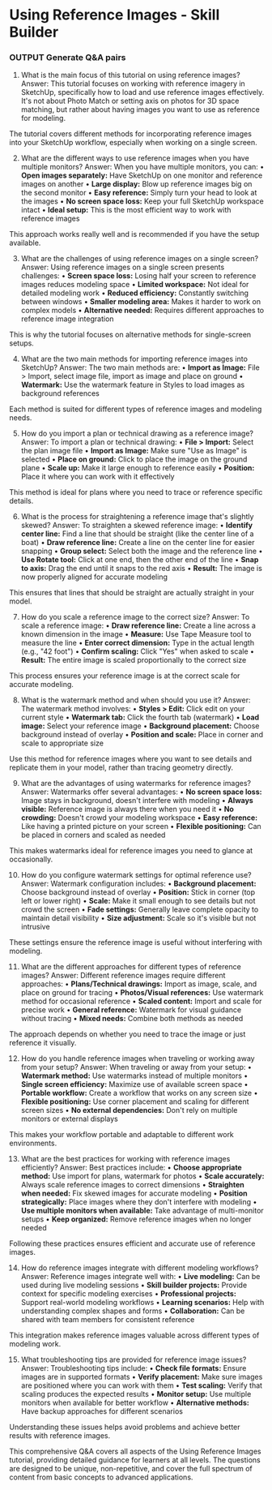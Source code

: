 # Using Reference Images - Skill Builder

### OUTPUT Generate Q&A pairs

1. What is the main focus of this tutorial on using reference images?
Answer:
 This tutorial focuses on working with reference imagery in SketchUp, specifically how to load and use reference images effectively. It's not about Photo Match or setting axis on photos for 3D space matching, but rather about having images you want to use as reference for modeling.

The tutorial covers different methods for incorporating reference images into your SketchUp workflow, especially when working on a single screen.

2. What are the different ways to use reference images when you have multiple monitors?
Answer:
 When you have multiple monitors, you can:
• **Open images separately:** Have SketchUp on one monitor and reference images on another
• **Large display:** Blow up reference images big on the second monitor
• **Easy reference:** Simply turn your head to look at the images
• **No screen space loss:** Keep your full SketchUp workspace intact
• **Ideal setup:** This is the most efficient way to work with reference images

This approach works really well and is recommended if you have the setup available.

3. What are the challenges of using reference images on a single screen?
Answer:
 Using reference images on a single screen presents challenges:
• **Screen space loss:** Losing half your screen to reference images reduces modeling space
• **Limited workspace:** Not ideal for detailed modeling work
• **Reduced efficiency:** Constantly switching between windows
• **Smaller modeling area:** Makes it harder to work on complex models
• **Alternative needed:** Requires different approaches to reference image integration

This is why the tutorial focuses on alternative methods for single-screen setups.

4. What are the two main methods for importing reference images into SketchUp?
Answer:
 The two main methods are:
• **Import as Image:** File > Import, select image file, import as image and place on ground
• **Watermark:** Use the watermark feature in Styles to load images as background references

Each method is suited for different types of reference images and modeling needs.

5. How do you import a plan or technical drawing as a reference image?
Answer:
 To import a plan or technical drawing:
• **File > Import:** Select the plan image file
• **Import as Image:** Make sure "Use as Image" is selected
• **Place on ground:** Click to place the image on the ground plane
• **Scale up:** Make it large enough to reference easily
• **Position:** Place it where you can work with it effectively

This method is ideal for plans where you need to trace or reference specific details.

6. What is the process for straightening a reference image that's slightly skewed?
Answer:
 To straighten a skewed reference image:
• **Identify center line:** Find a line that should be straight (like the center line of a boat)
• **Draw reference line:** Create a line on the center line for easier snapping
• **Group select:** Select both the image and the reference line
• **Use Rotate tool:** Click at one end, then the other end of the line
• **Snap to axis:** Drag the end until it snaps to the red axis
• **Result:** The image is now properly aligned for accurate modeling

This ensures that lines that should be straight are actually straight in your model.

7. How do you scale a reference image to the correct size?
Answer:
 To scale a reference image:
• **Draw reference line:** Create a line across a known dimension in the image
• **Measure:** Use Tape Measure tool to measure the line
• **Enter correct dimension:** Type in the actual length (e.g., "42 foot")
• **Confirm scaling:** Click "Yes" when asked to scale
• **Result:** The entire image is scaled proportionally to the correct size

This process ensures your reference image is at the correct scale for accurate modeling.

8. What is the watermark method and when should you use it?
Answer:
 The watermark method involves:
• **Styles > Edit:** Click edit on your current style
• **Watermark tab:** Click the fourth tab (watermark)
• **Load image:** Select your reference image
• **Background placement:** Choose background instead of overlay
• **Position and scale:** Place in corner and scale to appropriate size

Use this method for reference images where you want to see details and replicate them in your model, rather than tracing geometry directly.

9. What are the advantages of using watermarks for reference images?
Answer:
 Watermarks offer several advantages:
• **No screen space loss:** Image stays in background, doesn't interfere with modeling
• **Always visible:** Reference image is always there when you need it
• **No crowding:** Doesn't crowd your modeling workspace
• **Easy reference:** Like having a printed picture on your screen
• **Flexible positioning:** Can be placed in corners and scaled as needed

This makes watermarks ideal for reference images you need to glance at occasionally.

10. How do you configure watermark settings for optimal reference use?
Answer:
 Watermark configuration includes:
• **Background placement:** Choose background instead of overlay
• **Position:** Stick in corner (top left or lower right)
• **Scale:** Make it small enough to see details but not crowd the screen
• **Fade settings:** Generally leave complete opacity to maintain detail visibility
• **Size adjustment:** Scale so it's visible but not intrusive

These settings ensure the reference image is useful without interfering with modeling.

11. What are the different approaches for different types of reference images?
Answer:
 Different reference images require different approaches:
• **Plans/Technical drawings:** Import as image, scale, and place on ground for tracing
• **Photos/Visual references:** Use watermark method for occasional reference
• **Scaled content:** Import and scale for precise work
• **General reference:** Watermark for visual guidance without tracing
• **Mixed needs:** Combine both methods as needed

The approach depends on whether you need to trace the image or just reference it visually.

12. How do you handle reference images when traveling or working away from your setup?
Answer:
 When traveling or away from your setup:
• **Watermark method:** Use watermarks instead of multiple monitors
• **Single screen efficiency:** Maximize use of available screen space
• **Portable workflow:** Create a workflow that works on any screen size
• **Flexible positioning:** Use corner placement and scaling for different screen sizes
• **No external dependencies:** Don't rely on multiple monitors or external displays

This makes your workflow portable and adaptable to different work environments.

13. What are the best practices for working with reference images efficiently?
Answer:
 Best practices include:
• **Choose appropriate method:** Use import for plans, watermark for photos
• **Scale accurately:** Always scale reference images to correct dimensions
• **Straighten when needed:** Fix skewed images for accurate modeling
• **Position strategically:** Place images where they don't interfere with modeling
• **Use multiple monitors when available:** Take advantage of multi-monitor setups
• **Keep organized:** Remove reference images when no longer needed

Following these practices ensures efficient and accurate use of reference images.

14. How do reference images integrate with different modeling workflows?
Answer:
 Reference images integrate well with:
• **Live modeling:** Can be used during live modeling sessions
• **Skill builder projects:** Provide context for specific modeling exercises
• **Professional projects:** Support real-world modeling workflows
• **Learning scenarios:** Help with understanding complex shapes and forms
• **Collaboration:** Can be shared with team members for consistent reference

This integration makes reference images valuable across different types of modeling work.

15. What troubleshooting tips are provided for reference image issues?
Answer:
 Troubleshooting tips include:
• **Check file formats:** Ensure images are in supported formats
• **Verify placement:** Make sure images are positioned where you can work with them
• **Test scaling:** Verify that scaling produces the expected results
• **Monitor setup:** Use multiple monitors when available for better workflow
• **Alternative methods:** Have backup approaches for different scenarios

Understanding these issues helps avoid problems and achieve better results with reference images.

This comprehensive Q&A covers all aspects of the Using Reference Images tutorial, providing detailed guidance for learners at all levels. The questions are designed to be unique, non-repetitive, and cover the full spectrum of content from basic concepts to advanced applications.